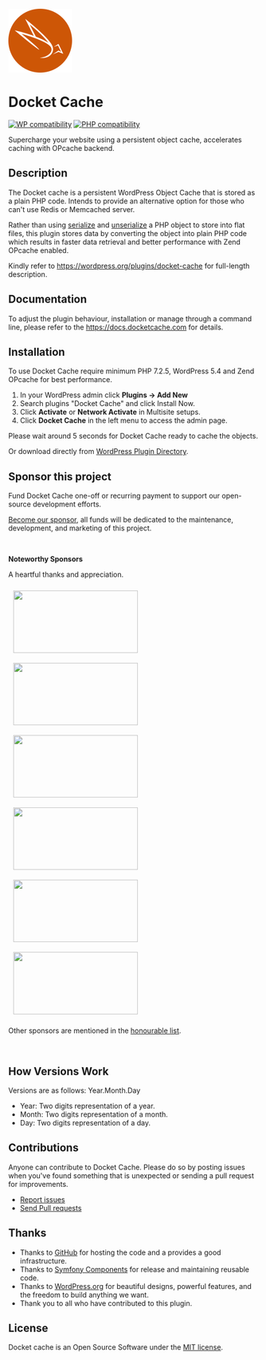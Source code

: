 ![Docket Cache](./.wordpress.org/icon-128x128.png)
# Docket Cache
[![WP compatibility](https://plugintests.com/plugins/wporg/docket-cache/wp-badge.svg)](https://plugintests.com/plugins/wporg/docket-cache/latest) [![PHP compatibility](https://plugintests.com/plugins/wporg/docket-cache/php-badge.svg)](https://plugintests.com/plugins/wporg/docket-cache/latest)

Supercharge your website using a persistent object cache, accelerates caching with OPcache backend.

## Description

The Docket cache is a persistent WordPress Object Cache that is stored as a plain PHP code. Intends to provide an alternative option for those who can't use Redis or Memcached server.

Rather than using [serialize](https://www.php.net/manual/en/function.serialize.php) and [unserialize](https://www.php.net/manual/en/function.unserialize.php) a PHP object to store into flat files, this plugin stores data by converting the object into plain PHP code which results in faster data retrieval and better performance with Zend OPcache enabled.

Kindly refer to https://wordpress.org/plugins/docket-cache for full-length description.

## Documentation

To adjust the plugin behaviour, installation or manage through a command line, please refer to the https://docs.docketcache.com for details.

## Installation

To use Docket Cache require minimum PHP 7.2.5, WordPress 5.4 and Zend OPcache for best performance.

1. In your WordPress admin click **Plugins -> Add New**
2. Search plugins "Docket Cache" and click Install Now.
3. Click **Activate** or **Network Activate** in Multisite setups.
4. Click **Docket Cache** in the left menu to access the admin page.

Please wait around 5 seconds for Docket Cache ready to cache the objects.

Or download directly from [WordPress Plugin Directory](https://wordpress.org/plugins/docket-cache).

## Sponsor this project

Fund Docket Cache one-off or recurring payment to support our open-source development efforts.

[Become our sponsor](https://docketcache.com/sponsorship/), all funds will be dedicated to the maintenance, development, and marketing of this project.

<br>

**Noteworthy Sponsors**

A heartful thanks and appreciation.

<a href="https://dnsvault.net/?utm_source=docketcache&utm_campaign=sponsor-uri&utm_medium=noteworthy"><img src="https://docketcache.com/wp-content/uploads/2021/03/dnsvault.jpg" width="250" height="125" style="margin:10px;"></a>
<a href="https://exnano.io/?utm_source=docketcache&utm_campaign=sponsor-uri&utm_medium=noteworthy"><img src="https://docketcache.com/wp-content/uploads/2021/03/exnano2-1.jpg" width="250" height="125" style="margin:10px;"></a>
<a href="https://www.themecloud.io/?utm_source=docketcache&utm_campaign=sponsor-uri&utm_medium=noteworthy"><img src="https://docketcache.com/wp-content/uploads/2021/12/themecloud.jpg" width="250" height="125" style="margin:10px;"></a>
<a href="https://jimathosting.com/?utm_source=docketcache&utm_campaign=sponsor-uri&utm_medium=noteworthy"><img src="https://docketcache.com/wp-content/uploads/2021/03/jimathosting.jpg" width="250" height="125" style="margin:10px;"></a>
<a href="https://www.securepay.my/?utm_source=docketcache&utm_campaign=sponsor-uri&utm_medium=noteworthy"><img src="https://docketcache.com/wp-content/uploads/2021/03/securepay0.jpg" width="250" height="125" style="margin:10px;"></a>
<a href="https://cunhost.com/?utm_source=docketcache&utm_campaign=sponsor-uri&utm_medium=noteworthy"><img src="https://docketcache.com/wp-content/uploads/2021/03/cunhosting0.jpg" width="250" height="125" style="margin:10px;"></a>

Other sponsors are mentioned in the [honourable list](https://github.com/nawawi/docket-cache/issues/5).

<br>

## How Versions Work

Versions are as follows: Year.Month.Day

* Year: Two digits representation of a year.
* Month: Two digits representation of a month.
* Day: Two digits representation of a day.


## Contributions

Anyone can contribute to Docket Cache. Please do so by posting issues when you've found something that is unexpected or sending a pull request for improvements.

- [Report issues](https://github.com/nawawi/docket-cache/issues)
- [Send Pull requests](https://github.com/nawawi/docket-cache/pulls)

## Thanks

- Thanks to [GitHub](https://github.com) for hosting the code and a provides a good infrastructure.
- Thanks to [Symfony Components](https://github.com/symfony) for release and maintaining reusable code.
- Thanks to [WordPress.org](https://wordpres.org) for beautiful designs, powerful features, and the freedom to build anything we want.
- Thank you to all who have contributed to this plugin.

## License

Docket cache is an Open Source Software under the [MIT license](https://github.com/nawawi/docket-cache/blob/master/LICENSE.txt).
